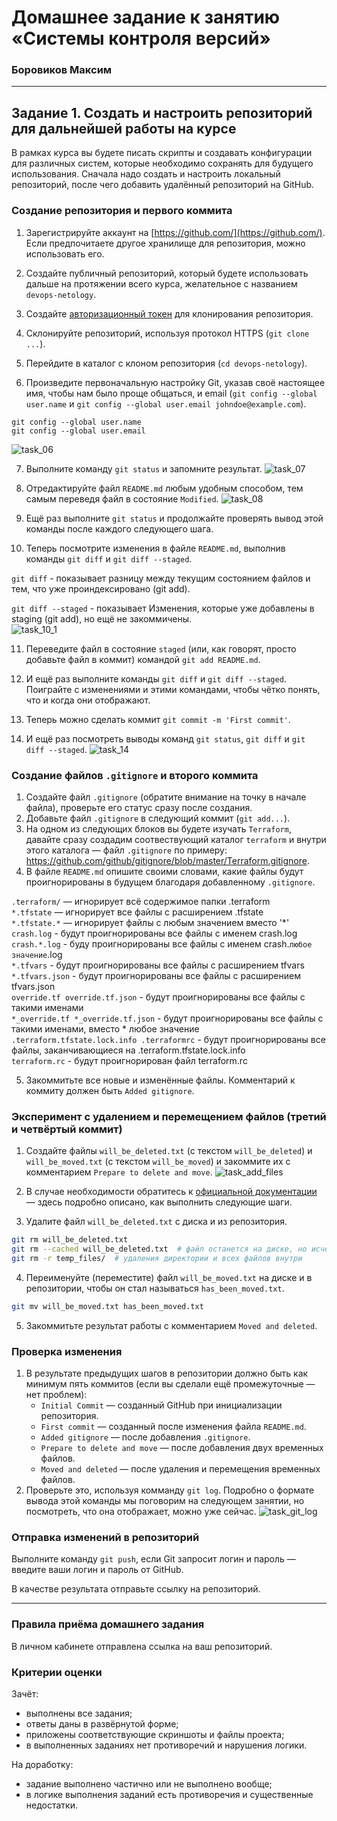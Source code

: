 # Домашнее задание к занятию «Системы контроля версий»

### Боровиков Максим

------

## Задание 1. Создать и настроить репозиторий для дальнейшей работы на курсе

В рамках курса вы будете писать скрипты и создавать конфигурации для различных систем, которые необходимо сохранять для будущего использования. 
Сначала надо создать и настроить локальный репозиторий, после чего добавить удалённый репозиторий на GitHub.

### Создание репозитория и первого коммита

1. Зарегистрируйте аккаунт на [https://github.com/](https://github.com/). Если предпочитаете другое хранилище для репозитория, можно использовать его.

2. Создайте публичный репозиторий, который будете использовать дальше на протяжении всего курса, желательное с названием `devops-netology`.
    
3. Создайте [авторизационный токен](https://docs.github.com/en/authentication/keeping-your-account-and-data-secure/creating-a-personal-access-token) для клонирования репозитория.
4. Склонируйте репозиторий, используя протокол HTTPS (`git clone ...`).
  
5. Перейдите в каталог с клоном репозитория (`cd devops-netology`).

6. Произведите первоначальную настройку Git, указав своё настоящее имя, чтобы нам было проще общаться, и email (`git config --global user.name` и `git config --global user.email johndoe@example.com`). 
```
git config --global user.name
git config --global user.email
```
![task_06](img/task_06.JPG)

7. Выполните команду `git status` и запомните результат.
![task_07](img/task_07.JPG)

8. Отредактируйте файл `README.md` любым удобным способом, тем самым переведя файл в состояние `Modified`.
![task_08](img/task_08.JPG)

9. Ещё раз выполните `git status` и продолжайте проверять вывод этой команды после каждого следующего шага. 

10. Теперь посмотрите изменения в файле `README.md`, выполнив команды `git diff` и `git diff --staged`.

`git diff` - показывает разницу между текущим состоянием файлов и тем, что уже проиндексировано (git add).  

`git diff --staged` - показывает Изменения, которые уже добавлены в staging (git add), но ещё не закоммичены.  
![task_10_1](img/task_10_1.JPG) 

11. Переведите файл в состояние `staged` (или, как говорят, просто добавьте файл в коммит) командой `git add README.md`.

12. И ещё раз выполните команды `git diff` и `git diff --staged`. Поиграйте с изменениями и этими командами, чтобы чётко понять, что и когда они отображают. 

13. Теперь можно сделать коммит `git commit -m 'First commit'`.

14. И ещё раз посмотреть выводы команд `git status`, `git diff` и `git diff --staged`.
![task_14](img/task_14.JPG)

### Создание файлов `.gitignore` и второго коммита

1. Создайте файл `.gitignore` (обратите внимание на точку в начале файла), проверьте его статус сразу после создания. 
2. Добавьте файл `.gitignore` в следующий коммит (`git add...`).
3. На одном из следующих блоков вы будете изучать `Terraform`, давайте сразу создадим соотвествующий каталог `terraform` и внутри этого каталога — файл `.gitignore` по примеру: https://github.com/github/gitignore/blob/master/Terraform.gitignore.  
4. В файле `README.md` опишите своими словами, какие файлы будут проигнорированы в будущем благодаря добавленному `.gitignore`.

`.terraform/` — игнорирует всё содержимое папки .terraform  
`*.tfstate` — игнорирует все файлы с расширением .tfstate  
`*.tfstate.*` — игнорирует файлы с любым значением вместо '*'  
`crash.log` - будут проигнорированы все файлы с именем crash.log  
`crash.*.log` - буду проигнорированы все файлы с именем crash.`любое значение`.log  
`*.tfvars` - будут проигнорированы все файлы с расширением tfvars  
`*.tfvars.json` - будут проигнорированы все файлы с расширением tfvars.json  
`override.tf override.tf.json` - будут проигнорированы все файлы с такими именами  
`*_override.tf *_override.tf.json` - будут проигнорированы все файлы с такими именами, вместо * любое значение  
`.terraform.tfstate.lock.info .terraformrc` - будут проигнорированы все файлы, заканчивающиеся на .terraform.tfstate.lock.info  
`terraform.rc` - будут проигнорирован файл terraform.rc  

5. Закоммитьте все новые и изменённые файлы. Комментарий к коммиту должен быть `Added gitignore`.

### Эксперимент с удалением и перемещением файлов (третий и четвёртый коммит)

1. Создайте файлы `will_be_deleted.txt` (с текстом `will_be_deleted`) и `will_be_moved.txt` (с текстом `will_be_moved`) и закоммите их с комментарием `Prepare to delete and move`.
![task_add_files](img/task_add_files.JPG)

2. В случае необходимости обратитесь к [официальной документации](https://git-scm.com/book/ru/v2/Основы-Git-Запись-изменений-в-репозиторий) — здесь подробно описано, как выполнить следующие шаги. 
3. Удалите файл `will_be_deleted.txt` с диска и из репозитория. 
```bash
git rm will_be_deleted.txt
git rm --cached will_be_deleted.txt  # файл останется на диске, но исчезнет из Git
git rm -r temp_files/  # удаления директории и всех файлов внутри
```

4. Переименуйте (переместите) файл `will_be_moved.txt` на диске и в репозитории, чтобы он стал называться `has_been_moved.txt`.
```bash
git mv will_be_moved.txt has_been_moved.txt
```
5. Закоммитьте результат работы с комментарием `Moved and deleted`.

### Проверка изменения

1. В результате предыдущих шагов в репозитории должно быть как минимум пять коммитов (если вы сделали ещё промежуточные — нет проблем):
    * `Initial Commit` — созданный GitHub при инициализации репозитория. 
    * `First commit` — созданный после изменения файла `README.md`.
    * `Added gitignore` — после добавления `.gitignore`.
    * `Prepare to delete and move` — после добавления двух временных файлов.
    * `Moved and deleted` — после удаления и перемещения временных файлов. 
2. Проверьте это, используя комманду `git log`. Подробно о формате вывода этой команды мы поговорим на следующем занятии, но посмотреть, что она отображает, можно уже сейчас.
![task_git_log](img/task_git_log.JPG)

### Отправка изменений в репозиторий

Выполните команду `git push`, если Git запросит логин и пароль — введите ваши логин и пароль от GitHub. 

В качестве результата отправьте ссылку на репозиторий. 

----

### Правила приёма домашнего задания

В личном кабинете отправлена ссылка на ваш репозиторий.


### Критерии оценки

Зачёт:

* выполнены все задания;
* ответы даны в развёрнутой форме;
* приложены соответствующие скриншоты и файлы проекта;
* в выполненных заданиях нет противоречий и нарушения логики.

На доработку:

* задание выполнено частично или не выполнено вообще;
* в логике выполнения заданий есть противоречия и существенные недостатки. 
